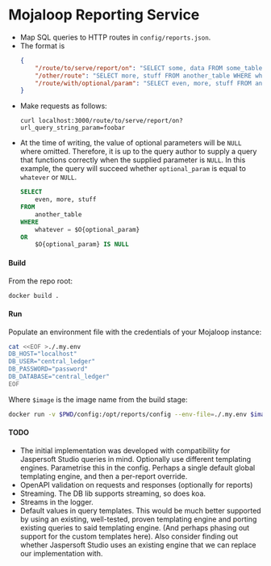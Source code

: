 # Mojaloop Reporting Service
- Map SQL queries to HTTP routes in `config/reports.json`.
- The format is
    ```json
    {
        "/route/to/serve/report/on": "SELECT some, data FROM some_table WHERE some_parameter = $P{url_query_string_param}",
        "/other/route": "SELECT more, stuff FROM another_table WHERE whatever = $P{some_different_param}",
        "/route/with/optional/param": "SELECT even, more, stuff FROM another_table WHERE whatever = $O{optional_param} OR $O{optional_param} IS NULL"
    }
    ```
- Make requests as follows:
    ```
    curl localhost:3000/route/to/serve/report/on?url_query_string_param=foobar
    ```
- At the time of writing, the value of optional parameters will be `NULL` where omitted. Therefore,
    it is up to the query author to supply a query that functions correctly when the supplied
    parameter is `NULL`. In this example, the query will succeed whether `optional_param` is equal
    to `whatever` or `NULL`.
    ```sql
    SELECT
        even, more, stuff
    FROM
        another_table
    WHERE
        whatever = $O{optional_param}
    OR
        $O{optional_param} IS NULL
    ```

#### Build
From the repo root:
```sh
docker build .
```

#### Run
Populate an environment file with the credentials of your Mojaloop instance:
```sh
cat <<EOF >./.my.env
DB_HOST="localhost"
DB_USER="central_ledger"
DB_PASSWORD="password"
DB_DATABASE="central_ledger"
EOF
```
Where `$image` is the image name from the build stage:
```sh
docker run -v $PWD/config:/opt/reports/config --env-file=./.my.env $image
```

#### TODO
- The initial implementation was developed with compatibility for Jaspersoft Studio queries in
    mind. Optionally use different templating engines. Parametrise this in the config. Perhaps a
    single default global templating engine, and then a per-report override.
- OpenAPI validation on requests and responses (optionally for reports)
- Streaming. The DB lib supports streaming, so does koa.
- Streams in the logger.
- Default values in query templates. This would be much better supported by using an existing,
    well-tested, proven templating engine and porting existing queries to said templating engine.
    (And perhaps phasing out support for the custom templates here). Also consider finding out
    whether Jaspersoft Studio uses an existing engine that we can replace our implementation with.
